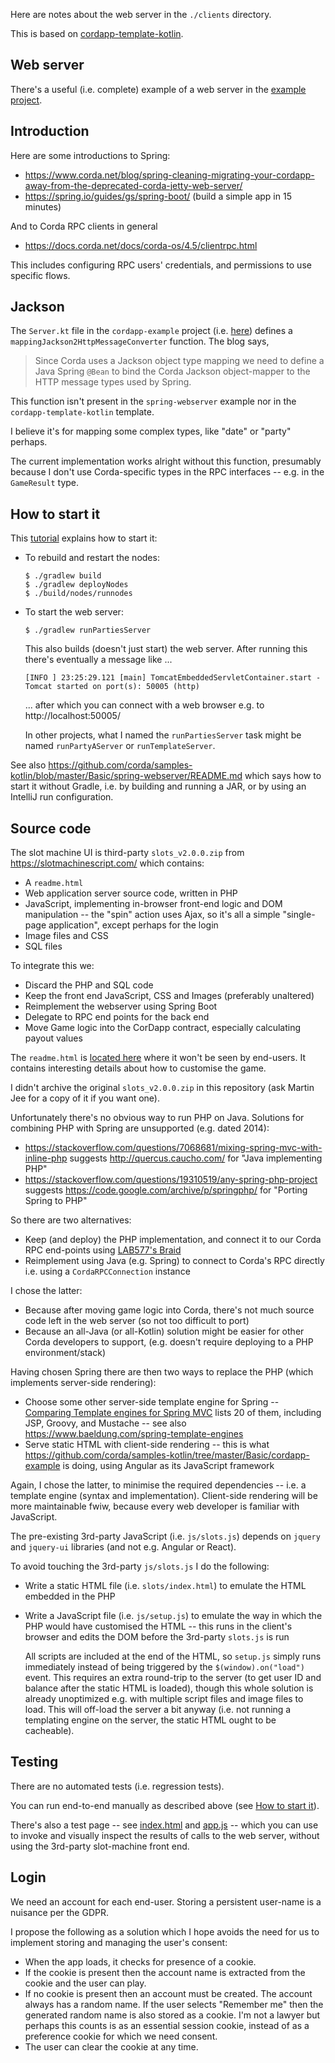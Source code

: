 Here are notes about the web server in the `./clients` directory.

This is based on [cordapp-template-kotlin](https://github.com/corda/cordapp-template-kotlin.git).

## Web server

There's a useful (i.e. complete) example of a web server in the
[example project](https://github.com/corda/samples-kotlin/tree/master/Basic/cordapp-example).

## Introduction

Here are some introductions to Spring:

- https://www.corda.net/blog/spring-cleaning-migrating-your-cordapp-away-from-the-deprecated-corda-jetty-web-server/
- https://spring.io/guides/gs/spring-boot/ (build a simple app in 15 minutes)

And to Corda RPC clients in general

- https://docs.corda.net/docs/corda-os/4.5/clientrpc.html

This includes configuring RPC users' credentials, and permissions to use specific flows. 

## Jackson

The `Server.kt` file in the `cordapp-example` project (i.e. [here](https://github.com/corda/samples-kotlin/blob/master/Basic/cordapp-example/clients/src/main/kotlin/com/example/server/Server.kt)) defines a `mappingJackson2HttpMessageConverter` function. The blog says,

> Since Corda uses a Jackson object type mapping we need to define a Java Spring `@Bean` to bind the Corda Jackson object-mapper to the HTTP message types used by Spring.

This function isn't present in the `spring-webserver` example nor in the `cordapp-template-kotlin` template.

I believe it's for mapping some complex types, like "date" or "party" perhaps.

The current implementation works alright without this function,
presumably because I don't use Corda-specific types in the RPC interfaces
-- e.g. in the `GameResult` type.

## How to start it

This [tutorial](https://docs.corda.net/docs/corda-os/4.5/tutorial-cordapp.html) explains how to start it:

- To rebuild and restart the nodes:

  ```shell
  $ ./gradlew build
  $ ./gradlew deployNodes
  $ ./build/nodes/runnodes
  ```

- To start the web server:

  ```shell
  $ ./gradlew runPartiesServer
  ```
  This also builds (doesn't just start) the web server.
  After running this there's eventually a message like ...

  ```
  [INFO ] 23:25:29.121 [main] TomcatEmbeddedServletContainer.start - Tomcat started on port(s): 50005 (http)
  ```    
  ... after which you can connect with a web browser e.g. to http://localhost:50005/
  
  In other projects, what I named the `runPartiesServer` task might be named `runPartyAServer` or `runTemplateServer`.

See also
https://github.com/corda/samples-kotlin/blob/master/Basic/spring-webserver/README.md
which says how to start it without Gradle,
i.e. by building and running a JAR,
or by using an IntelliJ run configuration.

## Source code

The slot machine UI is third-party `slots_v2.0.0.zip` from https://slotmachinescript.com/ which contains:

- A `readme.html`
- Web application server source code, written in PHP
- JavaScript, implementing in-browser front-end logic and DOM manipulation --
the "spin" action uses Ajax, so it's all a simple "single-page application", except perhaps for the login
- Image files and CSS
- SQL files

To integrate this we:

- Discard the PHP and SQL code
- Keep the front end JavaScript, CSS and Images (preferably unaltered)
- Reimplement the webserver using Spring Boot
- Delegate to RPC end points for the back end
- Move Game logic into the CorDapp contract, especially calculating payout values

The `readme.html` is [located here](./clients/readme.html) where it won't be seen by end-users.
It contains interesting details about how to customise the game.

I didn't archive the original `slots_v2.0.0.zip` in this repository (ask Martin Jee for a copy of it if you want one).

Unfortunately there's no obvious way to run PHP on Java.
Solutions for combining PHP with Spring are unsupported (e.g. dated 2014):

- https://stackoverflow.com/questions/7068681/mixing-spring-mvc-with-inline-php
  suggests http://quercus.caucho.com/
  for "Java implementing PHP"
- https://stackoverflow.com/questions/19310519/any-spring-php-project
  suggests https://code.google.com/archive/p/springphp/
  for "Porting Spring to PHP"

So there are two alternatives:

- Keep (and deploy) the PHP implementation, and connect it to
  our Corda RPC end-points using [LAB577's Braid](https://gitlab.com/bluebank/braid)
- Reimplement using Java (e.g. Spring) to connect to Corda's RPC directly i.e. using a `CordaRPCConnection` instance

I chose the latter:

- Because after moving game logic into Corda, there's not much source code left in the web server
  (so not too difficult to port)
- Because an all-Java (or all-Kotlin) solution might be easier for other Corda developers to support,
  (e.g. doesn't require deploying to a PHP environment/stack)

Having chosen Spring there are then two ways to replace the PHP (which implements server-side rendering):

- Choose some other server-side template engine for Spring --
  [Comparing Template engines for Spring MVC](https://github.com/jreijn/spring-comparing-template-engines)
  lists 20 of them, including JSP, Groovy, and Mustache
  -- see also https://www.baeldung.com/spring-template-engines
- Serve static HTML with client-side rendering --
  this is what https://github.com/corda/samples-kotlin/tree/master/Basic/cordapp-example is doing,
  using Angular as its JavaScript framework

Again, I chose the latter, to minimise the required dependencies -- i.e. a template engine (syntax and implementation).
Client-side rendering will be more maintainable fwiw, because every web developer is familiar with JavaScript.

The pre-existing 3rd-party JavaScript (i.e. `js/slots.js`) depends on `jquery` and `jquery-ui` libraries
(and not e.g. Angular or React).

To avoid touching the 3rd-party `js/slots.js` I do the following:

- Write a static HTML file (i.e. `slots/index.html`) to emulate the HTML embedded in the PHP
- Write a JavaScript file (i.e. `js/setup.js`) to emulate the way in which the PHP would have customised the HTML --
  this runs in the client's browser and edits the DOM before the 3rd-party `slots.js` is run

  All scripts are included at the end of the HTML, so `setup.js` simply runs immediately
instead of being triggered by the `$(window).on("load")` event.
This requires an extra round-trip to the server (to get user ID and balance after the static HTML is loaded),
though this whole solution is already unoptimized e.g. with multiple script files and image files to load.
This will off-load the server a bit anyway
(i.e. not running a templating engine on the server, the static HTML ought to be cacheable).

## Testing

There are no automated tests (i.e. regression tests).

You can run end-to-end manually as described above (see [How to start it](how-to-start-it)).

There's also a test page -- see
[index.html](clients/src/main/resources/static/index.html) and
[app.js](clients/src/main/resources/static/app.js) --
which you can use to invoke and visually inspect the results of calls to the web server,
without using the 3rd-party slot-machine front end.

## Login

We need an account for each end-user.
Storing a persistent user-name is a nuisance per the GDPR.

I propose the following as a solution which I hope avoids the need for us to implement storing and managing the user's consent:

- When the app loads, it checks for presence of a cookie.
- If the cookie is present then the account name is extracted from the cookie and the user can play.
- If no cookie is present then an account must be created.
The account always has a random name.
If the user selects "Remember me" then the generated random name is also stored as a cookie.
I'm not a lawyer but perhaps this counts is as an essential session cookie,
instead of as a preference cookie for which we need consent.
- The user can clear the cookie at any time.